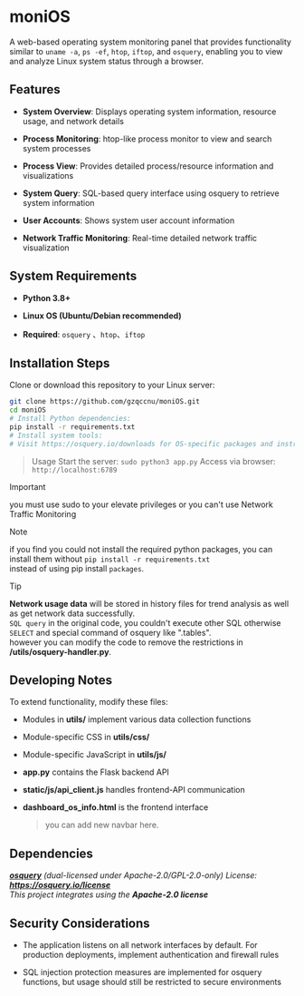 # moniOS

A web-based operating system monitoring panel that provides functionality similar to `uname -a`, `ps -ef`, `htop`, `iftop`, and `osquery`, 
enabling you to view and analyze Linux system status through a browser.

## Features
- **System Overview**: Displays operating system information, resource usage, and network details

- **Process Monitoring**: htop-like process monitor to view and search system processes

- **Process View**: Provides detailed process/resource information and visualizations

- **System Query**: SQL-based query interface using osquery to retrieve system information

- **User Accounts**: Shows system user account information

- **Network Traffic Monitoring**: Real-time detailed network traffic visualization

## System Requirements
- **Python 3.8+**

- **Linux OS (Ubuntu/Debian recommended)**

- **Required**: `osquery` 、`htop`、`iftop`

## Installation Steps
Clone or download this repository to your Linux server:

```bash
git clone https://github.com/gzqccnu/moniOS.git
cd moniOS
# Install Python dependencies:
pip install -r requirements.txt
# Install system tools:
# Visit https://osquery.io/downloads for OS-specific packages and instructions
```
> Usage
> Start the server:
> `sudo python3 app.py`
> Access via browser:
> `http://localhost:6789`

> [!IMPORTANT]
> you must use sudo to your elevate privileges or you can't use Network Traffic Monitoring

> [!NOTE]
> if you find you could not install the required python packages, you can install them without `pip install -r requirements.txt` <br>
> instead of using pip install `packages`.


> [!TIP]
> **Network usage data** will be stored in history files for trend analysis as well as get network data successfully.<br>
> `SQL query` in the original code, you couldn't execute other SQL otherwise `SELECT` and special command of osquery like ".tables".<br>
> however you can modify the code to remove the restrictions in **/utils/osquery-handler.py**. 


## Developing Notes
To extend functionality, modify these files:

- Modules in **utils/** implement various data collection functions

- Module-specific CSS in **utils/css/**

- Module-specific JavaScript in **utils/js/**

- **app.py** contains the Flask backend API

- **static/js/api_client.js** handles frontend-API communication

- **dashboard_os_info.html** is the frontend interface
  > you can add new navbar here.

## Dependencies
*[**osquery**](https://github.com/osquery/osquery) (dual-licensed under Apache-2.0/GPL-2.0-only)*
*License: **https://osquery.io/license***
<br>
*This project integrates using the **Apache-2.0 license***

## Security Considerations
- The application listens on all network interfaces by default. For production deployments, implement authentication and firewall rules

- SQL injection protection measures are implemented for osquery functions, but usage should still be restricted to secure environments
